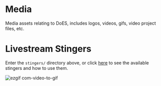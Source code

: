 # Media
Media assets relating to DoES, includes logos, videos, gifs, video project files, etc.

# Livestream Stingers

Enter the `stingers/` directory above, or click [here](https://github.com/DoESLiverpool/branding-kit/tree/master/stingers) to see the available stingers and how to use them.

![ezgif com-video-to-gif](https://user-images.githubusercontent.com/26458780/62037961-b8108780-b1ec-11e9-9c59-702ac637252a.gif)

